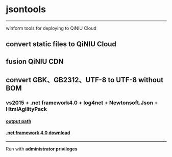 # jsontools 

---

winform tools for deploying to QiNIU Cloud

## convert static files to QiNIU Cloud
## fusion QiNIU CDN
## convert GBK、GB2312、UTF-8 to UTF-8 without BOM

### vs2015 + .net framework4.0 + log4net + Newtonsoft.Json + HtmlAgilityPack

#### [output path](CSharpWinform/output)

#### [.net framework 4.0 download](https://www.microsoft.com/zh-CN/download/details.aspx?id=17851)

---

Run with **administrator privileges**